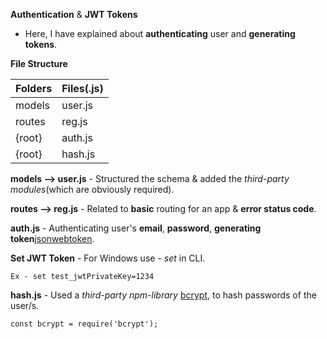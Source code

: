 **Authentication** & **JWT Tokens**
- Here, I have explained about **authenticating** user and **generating tokens**.

**File Structure**

| Folders  | Files(.js) |
| -------- | -------------|
| models  | user.js |
| routes  | reg.js  |
| {root}  | auth.js |
| {root}  | hash.js |    

**models --> user.js** - Structured the schema & added the *third-party modules*(which are obviously required).


**routes --> reg.js** - Related to **basic** routing for an app & **error status code**.


**auth.js** - Authenticating user's **email**, **password**, **generating token**[jsonwebtoken](https://www.npmjs.com/package/jsonwebtoken).

**Set JWT Token** - For Windows use - *set* in CLI.

```
Ex - set test_jwtPrivateKey=1234
```

**hash.js** - Used a *third-party npm-library* [bcrypt](https://www.npmjs.com/package/bcrypt), to hash passwords of the user/s.

```
const bcrypt = require('bcrypt');
```